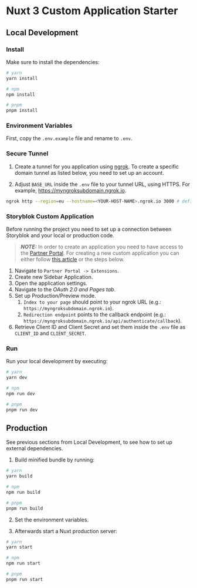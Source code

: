 # Nuxt 3 Custom Application Starter

## Local Development

### Install

 Make sure to install the dependencies:

```bash
# yarn
yarn install

# npm
npm install

# pnpm
pnpm install
```
### Environment Variables

First, copy the `.env.example` file and rename to `.env`.


### Secure Tunnel

1. Create a tunnel for you application using [ngrok](https://ngrok.com/). To create a specific domain tunnel as listed below, you need to set up an account.

2. Adjust `BASE_URL`
   inside the `.env` file to your tunnel URL, using HTTPS. For example, https://myngroksubdomain.ngrok.io.

```bash
ngrok http --region=eu --hostname=<YOUR-HOST-NAME>.ngrok.io 3000 # define region and your hostname domain and use the port your application is running on
```

### Storyblok Custom Application
Before running the project you need to set up a connection between Storyblok and your local or production code.

> **_NOTE:_** In order to create an application you need to have access to the [Partner Portal](https://app.storyblok.com/#/partner/home).
For creating a new custom application you can either follow [this article](https://www.storyblok.com/docs/plugins/custom-application#getting-started) or the steps below.
1. Navigate to `Partner Portal -> Extensions`.
2. Create new Sidebar Application.
3. Open the application settings.
4. Navigate to the _OAuth 2.0 and Pages tab_.
5. Set up Production/Preview mode.
    1. `Index to your page` should point to your ngrok URL (e.g.: `https://myngroksubdomain.ngrok.io`).
    2. `Redirection endpoint` points to the callback endpoint (e.g.: `https://myngroksubdomain.ngrok.io/api/authenticate/callback`).
6. Retrieve Client ID and Client Secret and set them inside the `.env` file as `CLIENT_ID` and `CLIENT_SECRET`.

### Run
Run your local development by executing:

```bash 
# yarn
yarn dev

# npm
npm run dev

# pnpm
pnpm run dev
```



## Production
See previous sections from Local Development, to see how to set up external dependencies.

1. Build minified bundle by running:
```bash
# yarn
yarn build

# npm
npm run build

# pnpm
pnpm run build
```
2. Set the environment variables.

3. Afterwards start a Nuxt production server:
```bash
# yarn
yarn start

# npm
npm run start

# pnpm
pnpm run start
```
